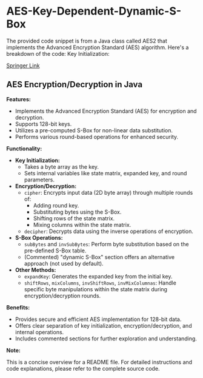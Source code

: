 # AES-Key-Dependent-Dynamic-S-Box

The provided code snippet is from a Java class called AES2 that implements the Advanced Encryption Standard (AES) algorithm. Here's a breakdown of the code:
Key Initialization:

[Springer Link](https://link.springer.com/chapter/10.1007/978-981-19-7753-4_8 "Publication of this project")

## AES Encryption/Decryption in Java

**Features:**

* Implements the Advanced Encryption Standard (AES) for encryption and decryption.
* Supports 128-bit keys.
* Utilizes a pre-computed S-Box for non-linear data substitution.
* Performs various round-based operations for enhanced security.

**Functionality:**

* **Key Initialization:**
    * Takes a byte array as the key.
    * Sets internal variables like state matrix, expanded key, and round parameters.
* **Encryption/Decryption:**
    * `cipher`: Encrypts input data (2D byte array) through multiple rounds of:
        * Adding round key.
        * Substituting bytes using the S-Box.
        * Shifting rows of the state matrix.
        * Mixing columns within the state matrix.
    * `decipher`: Decrypts data using the inverse operations of encryption.
* **S-Box Operations:**
    * `subBytes` and `invSubBytes`: Perform byte substitution based on the pre-defined S-Box table.
    * (Commented) "dynamic S-Box" section offers an alternative approach (not used by default).
* **Other Methods:**
    * `expandKey`: Generates the expanded key from the initial key.
    * `shiftRows`, `mixColumns`, `invShiftRows`, `invMixColumnas`: Handle specific byte manipulations within the state matrix during encryption/decryption rounds.

**Benefits:**

* Provides secure and efficient AES implementation for 128-bit data.
* Offers clear separation of key initialization, encryption/decryption, and internal operations.
* Includes commented sections for further exploration and understanding.

**Note:**

This is a concise overview for a README file. For detailed instructions and code explanations, please refer to the complete source code.

